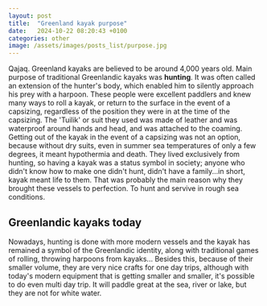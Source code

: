 ```yaml
---
layout: post
title:  "Greenland kayak purpose"
date:   2024-10-22 08:20:43 +0100
categories: other
image: /assets/images/posts_list/purpose.jpg
---
```


Qajaq.  Greenland kayaks are believed to be around 4,000 years old. Main purpose of traditional Greenlandic kayaks was <strong>hunting</strong>. It was often called an extension of the hunter's body, which enabled him to silently approach his prey with a harpoon.
These people were excellent paddlers and knew many ways to roll a kayak, or return to the surface in the event of a capsizing, regardless of the position they were in at the time of the capsizing. 
The 'Tuilik' or suit they used was made of leather and was waterproof around hands and head, and was attached to the coaming. Getting out of the kayak in the event of a capsizing was not an option, because without dry suits, even in summer sea temperatures of only a few degrees, it meant hypothermia and death. 
They lived exclusively from hunting, so having a kayak was a status symbol in society; anyone who didn't know how to make one didn't hunt, didn't have a family...in short, kayak meant life to them.  That was probably the main reason why they brought these vessels to perfection. To hunt and servive in rough sea conditions.

## Greenlandic kayaks today

Nowadays, hunting is done with more modern vessels  and the kayak has remained a symbol of the Greenlandic identity, along with traditional games of rolling, throwing harpoons from kayaks...
Besides this, because of their smaller volume, they are very nice crafts for one day trips, although with today's modern equipment that is getting smaller and smaller, it's possible to do even multi day trip.
It will paddle great at the sea, river or lake, but they are not for white water.